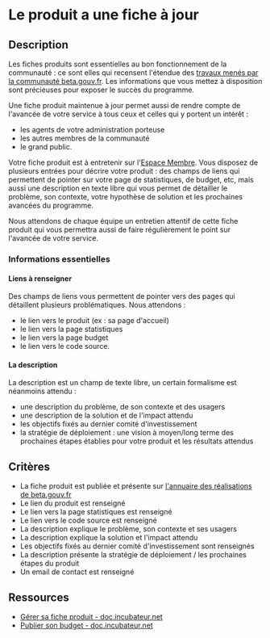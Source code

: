 # Le produit a une fiche à jour

## Description

Les fiches produits sont essentielles au bon fonctionnement de la
communauté : ce sont elles qui recensent l'étendue des [travaux menés
par la communauté beta.gouv.fr](https://beta.gouv.fr/startups/). Les
informations que vous mettez à disposition sont précieuses pour
exposer le succès du programme.

Une fiche produit maintenue à jour permet aussi de rendre compte de
l'avancée de votre service à tous ceux et celles qui y portent un
intérêt :

- les agents de votre administration porteuse
- les autres membres de la communauté
- le grand public.

Votre fiche produit est à entretenir sur l'[Espace
Membre](https://espace-membre.incubateur.net). Vous disposez de
plusieurs entrées pour décrire votre produit : des champs de liens qui
permettent de pointer sur votre page de statistiques, de budget, etc,
mais aussi une description en texte libre qui vous permet de détailler
le problème, son contexte, votre hypothèse de solution et les
prochaines avancées du programme.

Nous attendons de chaque équipe un entretien attentif de cette fiche
produit qui vous permettra aussi de faire régulièrement le point sur
l'avancée de votre service.

### Informations essentielles

#### Liens à renseigner

Des champs de liens vous permettent de pointer vers des pages qui
détaillent plusieurs problématiques. Nous attendons :

- le lien vers le produit (ex : sa page d'accueil)
- le lien vers la page statistiques
- le lien vers la page budget
- le lien vers le code source.

#### La description

La description est un champ de texte libre, un certain formalisme est
néanmoins attendu :

- une description du problème, de son contexte et des usagers
- une description de la solution et de l'impact attendu
- les objectifs fixés au dernier comité d'investissement
- la stratégie de déploiement : une vision à moyen/long terme des prochaines étapes
  établies pour votre produit et les résultats attendus

## Critères

- La fiche produit est publiée et présente sur [l'annuaire des réalisations de beta.gouv.fr](https://beta.gouv.fr/startups/)
- Le lien du produit est renseigné
- Le lien vers la page statistiques est renseigné
- Le lien vers le code source est renseigné
- La description explique le problème, son contexte et ses usagers
- La description explique la solution et l'impact attendu
- Les objectifs fixés au dernier comité d'investissement sont renseignés
- La description présente la stratégie de déploiement / les prochaines
  étapes du produit
- Un email de contact est renseigné

## Ressources

- [Gérer sa fiche produit -
  doc.incubateur.net](https://doc.incubateur.net/communaute/les-outils-de-la-communaute/espace-membre/gerer-sa-fiche-produit)
- [Publier son budget -
  doc.incubateur.net](https://doc.incubateur.net/communaute/gerer-son-produit/les-standards/transparence/publier-son-budget)
